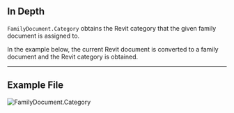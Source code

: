 ## In Depth
`FamilyDocument.Category` obtains the Revit category that the given family document is assigned to.

In the example below, the current Revit document is converted to a family document and the Revit category is obtained.
___
## Example File

![FamilyDocument.Category](./Revit.Application.FamilyDocument.Category_img.jpg)
